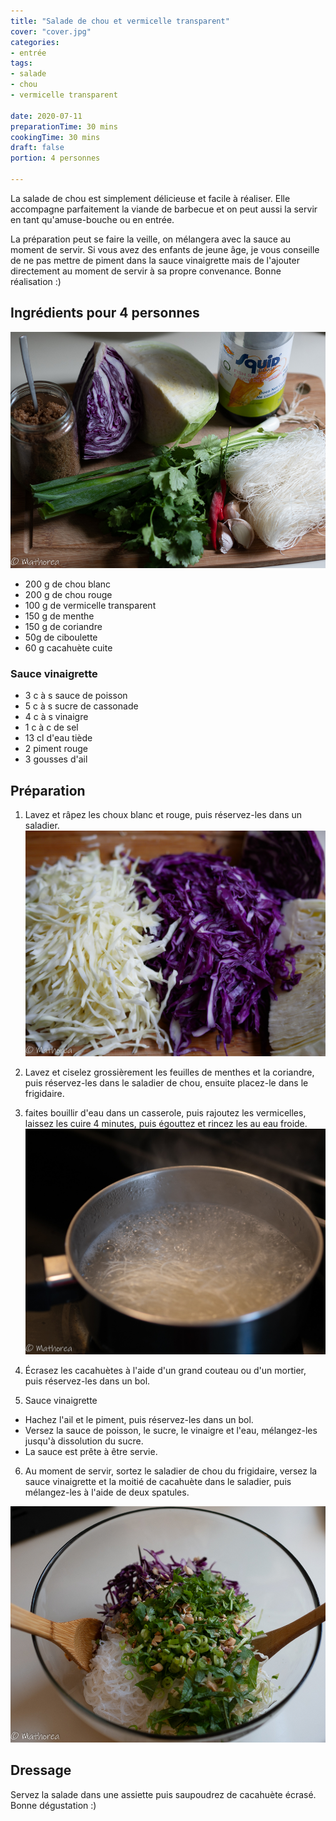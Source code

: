 ```yaml
---
title: "Salade de chou et vermicelle transparent"
cover: "cover.jpg"
categories:
- entrée
tags:
- salade
- chou
- vermicelle transparent

date: 2020-07-11
preparationTime: 30 mins
cookingTime: 30 mins
draft: false
portion: 4 personnes

---
```


La salade de chou est simplement délicieuse et facile à réaliser. 
Elle accompagne parfaitement la viande de barbecue et on peut aussi la servir en tant qu'amuse-bouche ou en entrée. 
<!--more--> 
La préparation peut se faire la veille, on mélangera avec la sauce au moment de servir. Si vous avez des enfants de jeune âge, je vous conseille de ne pas mettre de piment dans la sauce vinaigrette mais de l'ajouter directement au moment de servir à sa propre convenance. Bonne réalisation :)

## Ingrédients pour 4 personnes


![ingredient](01.jpg)

- 200 g de chou blanc
- 200 g de chou rouge
- 100 g de vermicelle transparent
- 150 g de menthe
- 150 g de coriandre
- 50g de ciboulette 
- 60 g cacahuète cuite

### Sauce vinaigrette

- 3 c à s sauce de poisson
- 5 c à s sucre de cassonade
- 4 c à s vinaigre
- 1 c à c de sel
- 13 cl d'eau tiède
- 2 piment rouge
- 3 gousses d'ail


## Préparation ##

1. Lavez et râpez les choux blanc et rouge, puis réservez-les dans un saladier.
![decoupe](02.jpg)

2. Lavez et ciselez grossièrement les feuilles de menthes et la coriandre, puis réservez-les dans le saladier de chou, ensuite placez-le dans le frigidaire.

3. faites bouillir d'eau dans un casserole, puis rajoutez les vermicelles, laissez les cuire 4 minutes, puis égouttez et rincez les au eau froide.   
![decoupe](03.jpg)
4. Écrasez les cacahuètes à l'aide d'un grand couteau ou d'un mortier, puis réservez-les dans un bol.

5. Sauce vinaigrette 
- Hachez l'ail et le piment, puis réservez-les dans un bol. 
- Versez la sauce de poisson, le sucre, le vinaigre et l'eau, mélangez-les jusqu'à dissolution du sucre. 
- La sauce est prête à être servie.

6. Au moment de servir, sortez le saladier de chou du frigidaire, versez la sauce vinaigrette et la moitié de cacahuète dans le saladier, puis mélangez-les à l'aide de deux spatules.

![resultat](04.jpg)

## Dressage ##

Servez la salade dans une assiette puis saupoudrez de cacahuète écrasé.
Bonne dégustation :)
